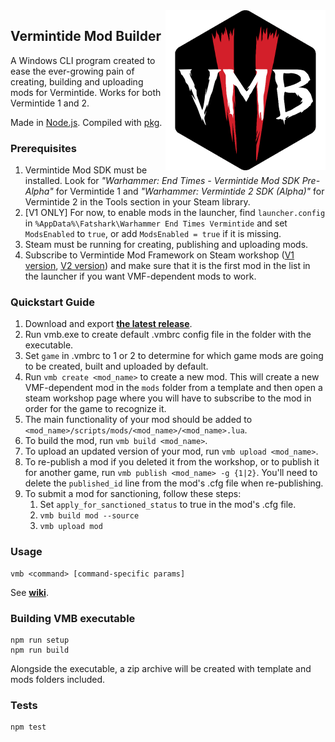 <img align="right" alt="Vermintide Mod Builder" src="./logo/256.png">

## Vermintide Mod Builder  

A Windows CLI program created to ease the ever-growing pain of creating, building and uploading mods for Vermintide. Works for both Vermintide 1 and 2.    

Made in [Node.js](https://nodejs.org/en/). Compiled with [pkg](https://github.com/zeit/pkg).

### Prerequisites

1. Vermintide Mod SDK must be installed. Look for *"Warhammer: End Times - Vermintide Mod SDK Pre-Alpha"* for Vermintide 1 and *"Warhammer: Vermintide 2 SDK (Alpha)"* for Vermintide 2 in the Tools section in your Steam library.  
4. [V1 ONLY] For now, to enable mods in the launcher, find `launcher.config` in `%AppData%\Fatshark\Warhammer End Times Vermintide` and set `ModsEnabled` to `true`, or add `ModsEnabled = true` if it is missing.  
3. Steam must be running for creating, publishing and uploading mods. 
4. Subscribe to Vermintide Mod Framework on Steam workshop ([V1 version](https://steamcommunity.com/sharedfiles/filedetails/?id=1289946781), [V2 version](https://steamcommunity.com/sharedfiles/filedetails/?id=1369573612)) and make sure that it is the first mod in the list in the launcher if you want VMF-dependent mods to work.

### Quickstart Guide

1. Download and export **[the latest release](https://github.com/Vermintide-Mod-Framework/Vermintide-Mod-Builder/releases)**.  
2. Run vmb.exe to create default .vmbrc config file in the folder with the executable.  
3. Set `game` in .vmbrc to 1 or 2 to determine for which game mods are going to be created, built and uploaded by default.   
4. Run `vmb create <mod_name>` to create a new mod. This will create a new VMF-dependent mod in the `mods` folder from a template and then open a steam workshop page where you will have to subscribe to the mod in order for the game to recognize it.     
5. The main functionality of your mod should be added to `<mod_name>/scripts/mods/<mod_name>/<mod_name>.lua`.  
6. To build the mod, run `vmb build <mod_name>`.  
7. To upload an updated version of your mod, run `vmb upload <mod_name>`.  
8. To re-publish a mod if you deleted it from the workshop, or to publish it for another game, run `vmb publish <mod_name> -g {1|2}`.
You'll need to delete the `published_id` line from the mod's .cfg file when re-publishing.  
9. To submit a mod for sanctioning, follow these steps:
    1. Set `apply_for_sanctioned_status` to true in the mod's .cfg file.
    2. `vmb build mod --source`
    3. `vmb upload mod`

### Usage

	vmb <command> [command-specific params]
	
See **[wiki](https://github.com/Vermintide-Mod-Framework/Vermintide-Mod-Builder/wiki)**.


### Building VMB executable

	npm run setup   
	npm run build

Alongside the executable, a zip archive will be created with template and mods folders included.

### Tests

    npm test
